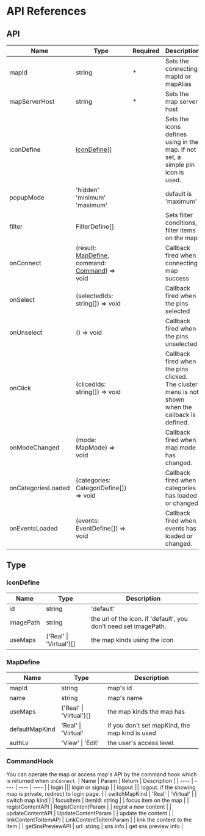 # API References

## API

| Name | Type | Required | Description |
| ---- | ---- | ---- | ---- |
| mapId | string | * | Sets the connecting mapId or mapAlias |
| mapServerHost | string | * | Sets the map server host |
| iconDefine | [IconDefine](#icondefine)[] |  | Sets the icons defines using in the map.  If not set, a simple pin icon is used. |
| popupMode | 'hidden' 'minimum' 'maximum' | | default is 'maximum' |
| filter | FilterDefine[] | | Sets filter conditions, filter items on the map |
| onConnect | (result: [MapDefine](#mapdefined), command: [Command](#command)) => void | | Callback fired when connecting map success |
| onSelect | (selectedIds: string[]) => void | | Callback fired when the pins selected |
| onUnselect | () => void | | Callback fired when the pins unselected |
| onClick | (clicedIds: string[]) => void | | Callback fired when the pins clicked.  The cluster menu is not shown when the callback is defined. |
| onModeChanged | (mode: MapMode) => void | | Callback fired when map mode has changed. |
| onCategoriesLoaded | (categories: CategoriDefine[]) => void | | Callback fired when categories has loaded or changed. |
| onEventsLoaded | (events: EventDefine[]) => void | | Callback fired when events has loaded or changed. |

## Type
### IconDefine
| Name | Type | Description |
| ---- | ---- | ---- |
| id | string | 'default' | the icon id. when 'default', you can use default icon. |
| imagePath | string | the url of the icon. if 'default', you don't need set imagePath. |
| useMaps | ('Real' \| 'Virtual')[] | the map kinds using the icon |

### MapDefine
| Name | Type | Description |
| ---- | ---- | ---- |
| mapId | string | map's id |
| name | string | map's name |
| useMaps | ('Real' \| 'Virtual')[] | the map kinds the map has |
| defaultMapKind | 'Real' \| 'Virtual' | if you don't set mapKind, the map kind is used |
| authLv | 'View' \| 'Edit' | the user's access level. |

### CommandHook
You can operate the map or access map's API by the command hook which is returned when `onConnect`.
| Name | Param | Return | Description |
| ---- | ---- | ---- | ---- |
| login ||| login or signup |
| logout ||| logout. if the showing map is private, redirect to login page. |
| switchMapKind | 'Real' \| 'Virtual' | | switch map kind |
| focusItem | itemId: string | | focus item on the map |
| registContentAPI | RegistContentParam | | regist a new content |
| updateContentAPI | UpdateContentParam | | update the content |
| linkContentToItemAPI | LinkContentToItemParam | | link the content to the item |
| getSnsPreviewAPI | url: string | sns info | get sns preview info |

